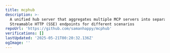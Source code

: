 ```yaml
---
title: mcphub
description: >-
  A unified hub server that aggregates multiple MCP servers into separate
  Streamable HTTP (SSE) endpoints for different scenarios
repoUrl: 'https://github.com/samanhappy/mcphub'
verifications: []
lastUpdated: '2025-05-21T00:20:32.136Z'
ogImage: ''
---
```


